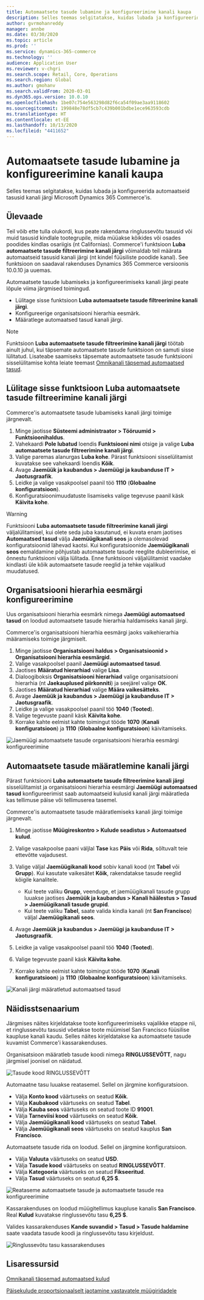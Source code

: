 ```yaml
---
title: Automaatsete tasude lubamine ja konfigureerimine kanali kaupa
description: Selles teemas selgitatakse, kuidas lubada ja konfigureerida automaatseid tasusid kanali järgi Microsoft Dynamics 365 Commerce'is.
author: gvrmohanreddy
manager: annbe
ms.date: 03/30/2020
ms.topic: article
ms.prod: ''
ms.service: dynamics-365-commerce
ms.technology: ''
audience: Application User
ms.reviewer: v-chgri
ms.search.scope: Retail, Core, Operations
ms.search.region: Global
ms.author: gmohanv
ms.search.validFrom: 2020-03-01
ms.dyn365.ops.version: 10.0.10
ms.openlocfilehash: 1be07c754e563298d82f6ca54f09ae3aa9118602
ms.sourcegitcommit: 199848e78df5cb7c439b001bdbe1ece963593cdb
ms.translationtype: HT
ms.contentlocale: et-EE
ms.lasthandoff: 10/13/2020
ms.locfileid: "4411652"
---
```

# <a name="enable-and-configure-auto-charges-by-channel"></a>Automaatsete tasude lubamine ja konfigureerimine kanali kaupa

Selles teemas selgitatakse, kuidas lubada ja konfigureerida automaatseid tasusid kanali järgi Microsoft Dynamics 365 Commerce'is.

## <a name="overview"></a>Ülevaade

Teil võib ette tulla olukordi, kus peate rakendama ringlussevõtu tasusid või muid tasusid kindlale tootegrupile, mida müüakse kõikides või osades poodides kindlas osariigis (nt Californias). Commerce'i funktsioon **Luba automaatsete tasude filtreerimine kanali järgi** võimaldab teil määrata automaatseid tasusid kanali järgi (nt kindel füüsiliste poodide kanal). See funktsioon on saadaval rakenduses Dynamics 365 Commerce versioonis 10.0.10 ja uuemas.

Automaatsete tasude lubamiseks ja konfigureerimiseks kanali järgi peate lõpule viima järgmised toimingud.

- Lülitage sisse funktsioon **Luba automaatsete tasude filtreerimine kanali järgi**.
- Konfigureerige organisatsiooni hierarhia eesmärk.
- Määratlege automaatsed tasud kanali järgi.

> [!NOTE]
> Funktsioon **Luba automaatsete tasude filtreerimine kanali järgi** töötab ainult juhul, kui täpsemate automaatsete tasude funktsioon on samuti sisse lülitatud. Lisateabe saamiseks täpsemate automaatsete tasude funktsiooni sisselülitamise kohta leiate teemast [Omnikanali täpsemad automaatsed tasud](omni-auto-charges.md).

## <a name="turn-on-the-enable-filter-auto-charges-by-channel-feature"></a>Lülitage sisse funktsioon Luba automaatsete tasude filtreerimine kanali järgi

Commerce'is automaatsete tasude lubamiseks kanali järgi toimige järgnevalt.

1. Minge jaotisse **Süsteemi administraator \> Tööruumid \> Funktsioonihaldus**.
1. Vahekaardi **Pole lubatud** loendis **Funktsiooni nimi** otsige ja valige **Luba automaatsete tasude filtreerimine kanali järgi**.
1. Valige paremas alanurgas **Luba kohe**. Pärast funktsiooni sisselülitamist kuvatakse see vahekaardi loendis **Kõik**.
1. Avage **Jaemüük ja kaubandus \> Jaemüügi ja kaubanduse IT \> Jaotusgraafik**.
1. Leidke ja valige vasakpoolsel paanil töö **1110** (**Globaalne konfiguratsioon**).
1. Konfiguratsioonimuudatuste lisamiseks valige tegevuse paanil käsk **Käivita kohe**.

> [!WARNING]
> Funktsiooni **Luba automaatsete tasude filtreerimine kanali järgi** väljalülitamisel, kui olete seda juba kasutanud, ei kuvata enam jaotises **Automaatsed tasud** välja **Jaemüügikanali seos** ja olemasolevad konfiguratsioonid lähevad kaotsi. Kui konfiguratsioonide **Jaemüügikanali seos** eemaldamine põhjustab automaatsete tasude reeglite dubleerimise, ei õnnestu funktsiooni välja lülitada. Enne funktsiooni väljalülitamist vaadake kindlasti üle kõik automaatsete tasude reeglid ja tehke vajalikud muudatused.

## <a name="configure-the-organization-hierarchy-purpose"></a>Organisatsiooni hierarhia eesmärgi konfigureerimine

Uus organisatsiooni hierarhia eesmärk nimega **Jaemüügi automaatsed tasud** on loodud automaatsete tasude hierarhia haldamiseks kanali järgi.

Commerce'is organisatsiooni hierarhia eesmärgi jaoks vaikehierarhia määramiseks toimige järgmiselt.
        
1. Minge jaotisse **Organisatsiooni haldus \> Organisatsioonid \> Organisatsiooni hierarhia eesmärgid**.
1. Valige vasakpoolsel paanil **Jaemüügi automaatsed tasud**.
1. Jaotises **Määratud hierarhiad** valige **Lisa**.
1. Dialoogiboksis **Organisatsiooni hierarhiad** valige organisatsiooni hierarhia (nt **Jaekauplused piirkonniti**) ja seejärel valige **OK**.
1. Jaotises **Määratud hierarhiad** valige **Määra vaikesätteks**.
1. Avage **Jaemüük ja kaubandus \> Jaemüügi ja kaubanduse IT \> Jaotusgraafik**.
1. Leidke ja valige vasakpoolsel paanil töö **1040** (**Tooted**).
1. Valige tegevuste paanil käsk **Käivita kohe**.
1. Korrake kahte eelmist kahte toimingut tööde **1070** (**Kanali konfiguratsioon**) ja **1110** (**Globaalne konfiguratsioon**) käivitamiseks.

![Jaemüügi automaatsete tasude organisatsiooni hierarhia eesmärgi konfigureerimine](media/Auto-charges-org-hierarchy-purpose.png)

## <a name="define-auto-charges-by-channel"></a>Automaatsete tasude määratlemine kanali järgi

Pärast funktsiooni **Luba automaatsete tasude filtreerimine kanali järgi** sisselülitamist ja organisatsiooni hierarhia eesmärgi **Jaemüügi automaatsed tasud** konfigureerimist saab automaatseid kulusid kanali järgi määratleda kas tellimuse päise või tellimuserea tasemel.

Commerce'is automaatsete tasude määratlemiseks kanali järgi toimige järgnevalt.

1. Minge jaotisse **Müügireskontro \> Kulude seadistus \> Automaatsed kulud**.
1. Valige vasakpoolse paani väljlal **Tase** kas **Päis** või **Rida**, sõltuvalt teie ettevõtte vajadusest.
1. Valige väljal **Jaemüügikanali kood** sobiv kanali kood (nt **Tabel** või **Grupp**). Kui kasutate vaikesätet **Kõik**, rakendatakse tasude reeglid kõigile kanalitele.

    - Kui teete valiku **Grupp**, veenduge, et jaemüügikanali tasude grupp luuakse jaotises **Jaemüük ja kaubandus \> Kanali häälestus \> Tasud \> Jaemüügikanali tasude grupid**.
    - Kui teete valiku **Tabel**, saate valida kindla kanali (nt **San Francisco**) väljal **Jaemüügikanali seos**.

1. Avage **Jaemüük ja kaubandus \> Jaemüügi ja kaubanduse IT \> Jaotusgraafik**.
1. Leidke ja valige vasakpoolsel paanil töö **1040** (**Tooted**).
1. Valige tegevuste paanil käsk **Käivita kohe**.
1. Korrake kahte eelmist kahte toimingut tööde **1070** (**Kanali konfiguratsioon**) ja **1110** (**Globaalne konfiguratsioon**) käivitamiseks.
    
![Kanali järgi määratletud automaatsed tasud](media/Auto-charges-line-charge-by-channel.png)

## <a name="example-scenario"></a>Näidisstsenaarium

Järgmises näites kirjeldatakse toote konfigureerimiseks vajalikke etappe nii, et ringlussevõtu tasusid võetakse toote müümisel San Francisco füüsilise kaupluse kanali kaudu. Selles näites kirjeldatakse ka automaatsete tasude kuvamist Commerce'i kassarakenduses.

Organisatsioon määratleb tasude koodi nimega **RINGLUSSEVÕTT**, nagu järgmisel joonisel on näidatud.

![Tasude kood RINGLUSSEVÕTT](media/Auto-charges-charge-code.png)

Automaatne tasu luuakse reatasemel. Sellel on järgmine konfiguratsioon.

- Välja **Konto kood** väärtuseks on seatud **Kõik**.
- Välja **Kaubakood** väärtuseks on seatud **Tabel**.
- Välja **Kauba seos** väärtuseks on seatud toote ID **91001**.
- Välja **Tarneviisi kood** väärtuseks on seatud **Kõik**.
- Välja **Jaemüügikanali kood** väärtuseks on seatud **Tabel**.
- Välja **Jaemüügikanali seos** väärtuseks on seatud kauplus **San Francisco**.

Automaatsete tasude rida on loodud. Sellel on järgmine konfiguratsioon.

- Välja **Valuuta** väärtuseks on seatud **USD**.
- Välja **Tasude kood** väärtuseks on seatud **RINGLUSSEVÕTT**.
- Välja **Kategooria** väärtuseks on seatud **Fikseeritud**.
- Välja **Tasud** väärtuseks on seatud **6,25 $**.

![Reataseme automaatsete tasude ja automaatsete tasude rea konfigureerimine](media/Auto-charges-recyclingfee-line-fee.png)

Kassarakenduses on loodud müügitellimus kaupluse kanalis **San Francisco**. Real **Kulud** kuvatakse ringlussevõtu tasu **6,25 $**.

Valides kassarakenduses **Kande suvandid \> Tasud \> Tasude haldamine** saate vaadata tasude koodi ja ringlussevõtu tasu kirjeldust.

![Ringlussevõtu tasu kassarakenduses](media/pos-auto-charges-recyclingfee-line-fee.png)

## <a name="additional-resources"></a>Lisaressursid

[Omnikanali täpsemad automaatsed kulud](omni-auto-charges.md)

[Päisekulude proportsionaalselt jaotamine vastavatele müügiridadele](pro-rate-charges-matching-lines.md)
